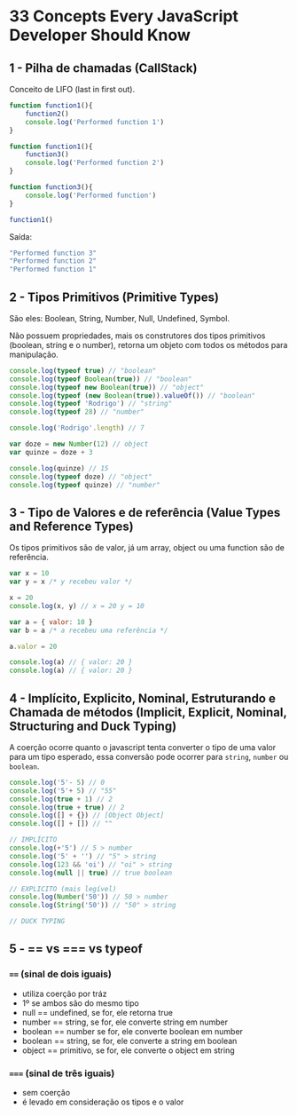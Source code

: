# 33 Concepts Every JavaScript Developer Should Know

## 1 - Pilha de chamadas (CallStack)

Conceito de LIFO (last in first out).

```javascript
function function1(){
    function2()
    console.log('Performed function 1')
}

function function1(){
    function3()
    console.log('Performed function 2')
}

function function3(){
    console.log('Performed function')
}

function1()
```

Saída:

```javascript
"Performed function 3"
"Performed function 2"
"Performed function 1"
```

## 2 - Tipos Primitivos (Primitive Types)

São eles: Boolean, String, Number, Null, Undefined, Symbol.

Não possuem propriedades, mais os construtores dos tipos primitivos (boolean, string e o number), retorna um objeto com todos os métodos para manipulação.

```javascript
console.log(typeof true) // "boolean"
console.log(typeof Boolean(true)) // "boolean"
console.log(typeof new Boolean(true)) // "object"
console.log(typeof (new Boolean(true)).valueOf()) // "boolean"
console.log(typeof 'Rodrigo') // "string"
console.log(typeof 28) // "number"

console.log('Rodrigo'.length) // 7

var doze = new Number(12) // object
var quinze = doze + 3

console.log(quinze) // 15
console.log(typeof doze) // "object"
console.log(typeof quinze) // "number"
```

## 3 - Tipo de Valores e de referência (Value Types and Reference Types)

Os tipos primitivos são de valor, já um array, object ou uma function são de referência.

```javascript
var x = 10
var y = x /* y recebeu valor */

x = 20
console.log(x, y) // x = 20 y = 10

var a = { valor: 10 }
var b = a /* a recebeu uma referência */

a.valor = 20

console.log(a) // { valor: 20 }
console.log(a) // { valor: 20 }
```

## 4 - Implícito, Explicito, Nominal, Estruturando e Chamada de métodos (Implicit, Explicit, Nominal, Structuring and Duck Typing)

A coerção ocorre quanto o javascript tenta converter o tipo de uma valor para um tipo esperado, essa conversão pode ocorrer para ```string```, ```number``` ou ```boolean```.

```javascript
console.log('5'- 5) // 0
console.log('5'+ 5) // "55"
console.log(true + 1) // 2
console.log(true + true) // 2
console.log([] + {}) // [Object Object]
console.log([] + []) // ""

// IMPLÍCITO
console.log(+'5') // 5 > number
console.log('5' + '') // "5" > string
console.log(123 && 'oi') // "oi" > string
console.log(null || true) // true boolean

// EXPLICITO (mais legível)
console.log(Number('50')) // 50 > number
console.log(String('50')) // "50" > string

// DUCK TYPING

```

## 5 - == vs === vs typeof

### `==` (sinal de dois iguais)

- utiliza coerção por tráz
- 1º se ambos são do mesmo tipo
- null == undefined, se for, ele retorna true
- number == string, se for, ele converte string em number
- boolean == number se for, ele converte boolean em number
- boolean == string, se for, ele converte a string em boolean
- object == primitivo, se for, ele converte o object em string

### `===` (sinal de três iguais)

- sem coerção
- é levado em consideração os tipos e o valor
